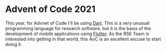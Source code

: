 # Advent of Code 2021

This year, for Advnet of Code I'll be using [Dart](https://dart.dev/). This is a very unusual programming language for research software, but it is the basis of the development of mobile applications using [Flutter](https://flutter.dev/). As the RSE Team is interested into getting in that world, this AoC is an excellent excuse to start doing it. 
